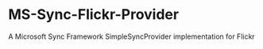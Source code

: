 MS-Sync-Flickr-Provider
=======================

A Microsoft Sync Framework SimpleSyncProvider implementation for Flickr

